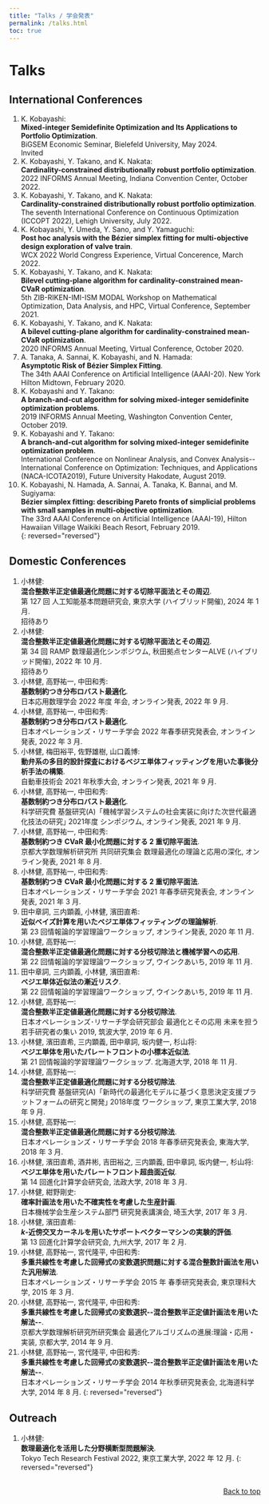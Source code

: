 ```yaml
---
title: "Talks / 学会発表"
permalink: /talks.html
toc: true
---
```


# Talks 

<script type="text/x-mathjax-config">MathJax.Hub.Config({tex2jax:{inlineMath:[['\$','\$'],['\\(','\\)']],processEscapes:true},CommonHTML: {matchFontHeight:false}});</script>
<script type="text/javascript" async src="https://cdnjs.cloudflare.com/ajax/libs/mathjax/2.7.1/MathJax.js?config=TeX-MML-AM_CHTML"></script>


## International Conferences
1. K. Kobayashi:   
**Mixed-integer Semidefinite Optimization and Its Applications to Portfolio Optimization**.   
BiGSEM Economic Seminar, Bielefeld University, May 2024.  
<span class="badge bg-info">Invited</span>
2. K. Kobayashi, Y. Takano, and K. Nakata:  
**Cardinality-constrained distributionally robust portfolio optimization**.  
2022 INFORMS Annual Meeting, Indiana Convention Center, October 2022.
1. K. Kobayashi, Y. Takano, and K. Nakata:  
**Cardinality-constrained distributionally robust portfolio optimization**.  
The seventh International Conference on Continuous Optimization (ICCOPT 2022), Lehigh University, July 2022.
1. K. Kobayashi, Y. Umeda, Y. Sano, and Y. Yamaguchi:  
**Post hoc analysis with the Bézier simplex fitting for multi-objective design exploration of valve train**.  
WCX 2022  World Congress Experience, Virtual Concerence, March 2022.
1. K. Kobayashi, Y. Takano, and K. Nakata:  
**Bilevel cutting-plane algorithm for cardinality-constrained mean-CVaR optimization**.  
 5th ZIB-RIKEN-IMI-ISM MODAL Workshop on Mathematical Optimization, Data Analysis, and HPC, Virtual Conference, September 2021.
1. K. Kobayashi, Y. Takano, and K. Nakata:  
**A bilevel cutting-plane algorithm for cardinality-constrained mean-CVaR optimization**.  
 2020 INFORMS Annual Meeting, Virtual Conference, October 2020.
1. A. Tanaka, A. Sannai, K. Kobayashi, and N. Hamada:  
**Asymptotic Risk of Bézier Simplex Fitting**.  
The 34th AAAI Conference on Artificial Intelligence (AAAI-20).   New York Hilton Midtown, February 2020.
1. K. Kobayashi and Y. Takano:  
**A branch-and-cut algorithm for solving mixed-integer semidefinite optimization problems**.  
 2019 INFORMS Annual Meeting, Washington Convention Center, October 2019.
1. K. Kobayashi and Y. Takano:  
**A branch-and-cut algorithm for solving mixed-integer semidefinite optimization problem**.  
International Conference on Nonlinear Analysis, and Convex Analysis--International Conference on Optimization: Techniques, and Applications (NACA-ICOTA2019), Future University Hakodate, August 2019.
1. K. Kobayashi, N. Hamada, A. Sannai, A. Tanaka, K. Bannai, and M. Sugiyama:  
**Bézier simplex fitting: describing Pareto fronts of simplicial problems with small samples in multi-objective optimization**.  
The 33rd AAAI Conference on Artificial Intelligence (AAAI-19), Hilton Hawaiian Village Waikiki Beach Resort, February 2019.   
{: reversed="reversed"}

## Domestic Conferences
1. 小林健:  
**混合整数半正定値最適化問題に対する切除平面法とその周辺**.  
第 127 回 人工知能基本問題研究会, 東京大学 (ハイブリッド開催), 2024 年 1 月.   
<span class="badge bg-info">招待あり</span>
1. 小林健:  
**混合整数半正定値最適化問題に対する切除平面法とその周辺**.  
第 34 回 RAMP 数理最適化シンポジウム, 秋田拠点センターALVE (ハイブリッド開催), 2022 年 10 月.   
<span class="badge bg-info">招待あり</span>
1. 小林健, 高野祐一, 中田和秀:  
**基数制約つき分布ロバスト最適化**.  
日本応用数理学会 2022 年度 年会, オンライン発表, 2022 年 9 月. 
1. 小林健, 高野祐一, 中田和秀:  
**基数制約つき分布ロバスト最適化**.  
日本オペレーションズ・リサーチ学会 2022 年春季研究発表会, オンライン発表, 2022 年 3 月. 
1. 小林健, 梅田裕平, 佐野雄樹, 山口義博:  
**動弁系の多目的設計探査におけるベジエ単体フィッティングを用いた事後分析手法の構築**.  
自動車技術会 2021 年秋季大会, オンライン発表, 2021 年 9 月.
1. 小林健, 高野祐一, 中田和秀:  
**基数制約つき分布ロバスト最適化**.  
科学研究費 基盤研究(A)「機械学習システムの社会実装に向けた次世代最適化技法の研究｣ 2021年度 シンポジウム, オンライン発表, 2021 年 9 月.
1. 小林健, 高野祐一, 中田和秀:  
**基数制約つき CVaR 最小化問題に対する 2 重切除平面法**.  
京都大学数理解析研究所 共同研究集会 数理最適化の理論と応用の深化, オンライン発表, 2021 年 8 月.
1. 小林健, 高野祐一, 中田和秀:  
**基数制約つき CVaR 最小化問題に対する 2 重切除平面法**.  
日本オペレーションズ・リサーチ学会 2021 年春季研究発表会, オンライン発表, 2021 年 3 月.
1.  田中章詞, 三内顕義, 小林健, 濱田直希:   
**近似ベイズ計算を用いたベジエ単体フィッティングの理論解析**.   
第 23 回情報論的学習理論ワークショップ, オンライン発表, 2020 年 11 月.
1. 小林健, 高野祐一:   
**混合整数半正定値最適化問題に対する分枝切除法と機械学習への応用**.  
第 22 回情報論的学習理論ワークショップ, ウインクあいち, 2019 年 11 月.
1.  田中章詞, 三内顕義, 小林健, 濱田直希:  
**ベジエ単体近似法の漸近リスク**.   
第 22 回情報論的学習理論ワークショップ, ウインクあいち, 2019 年 11 月.
1. 小林健, 高野祐一:     
**混合整数半正定値最適化問題に対する分枝切除法**.  
 日本オペレーションズ･リサーチ学会研究部会 最適化とその応用 未来を担う若手研究者の集い 2019, 筑波大学, 2019 年 6 月.
1. 小林健, 濱田直希, 三内顕義, 田中章詞, 坂内健一, 杉山将:  
**ベジエ単体を用いたパレートフロントの小標本近似法**.    
第 21 回情報論的学習理論ワークショップ. 北海道大学, 2018 年 11 月.
1. 小林健, 高野祐一:  
**混合整数半正定値最適化問題に対する分枝切除法**.  
科学研究費 基盤研究(A)「新時代の最適化モデルに基づく意思決定支援プラットフォームの研究と開発｣ 2018年度 ワークショップ, 東京工業大学, 2018 年 9 月.
1. 小林健, 高野祐一:  
**混合整数半正定値最適化問題に対する分枝切除法**.  
日本オペレーションズ・リサーチ学会 2018 年春季研究発表会, 東海大学, 2018 年 3 月.
1. 小林健, 濱田直希, 酒井彬, 吉田裕之, 三内顕義, 田中章詞, 坂内健一, 杉山将:          
**ベジエ単体を用いたパレートフロント超曲面近似**.          
第 14 回進化計算学会研究会, 法政大学, 2018 年 3 月.
1. 小林健, 紺野剛史:  
**確率計画法を用いた不確実性を考慮した生産計画**.  
日本機械学会生産システム部門 研究発表講演会, 埼玉大学, 2017 年 3 月.
1. 小林健, 濱田直希:  
**$k$-近傍交叉カーネルを用いたサポートベクターマシンの実験的評価**.      
第 13 回進化計算学会研究会, 九州大学, 2017 年 2 月.
1. 小林健, 高野祐一, 宮代隆平, 中田和秀:   
**多重共線性を考慮した回帰式の変数選択問題に対する混合整数計画法を用いた汎用解法**.      
日本オペレーションズ・リサーチ学会 2015 年 春季研究発表会, 東京理科大学, 2015 年 3 月.
1. 小林健, 高野祐一, 宮代隆平, 中田和秀:   
**多重共線性を考慮した回帰式の変数選択--混合整数半正定値計画法を用いた解法--**.    
京都大学数理解析研究所研究集会 最適化アルゴリズムの進展:理論・応用・実装, 京都大学, 2014 年 9 月.
1. 小林健, 高野祐一, 宮代隆平, 中田和秀:   
**多重共線性を考慮した回帰式の変数選択--混合整数半正定値計画法を用いた解法--**.   
日本オペレーションズ・リサーチ学会 2014 年秋季研究発表会, 北海道科学大学, 2014 年 8 月.
{: reversed="reversed"}


## Outreach
1. 小林健:   
**数理最適化を活用した分野横断型問題解決**.  
Tokyo Tech Research Festival 2022, 東京工業大学, 2022 年 12 月.
{: reversed="reversed"}

<p class="sample" style="text-align:end;">
<br>
 <a href="#top">Back to top</a>
</p>
